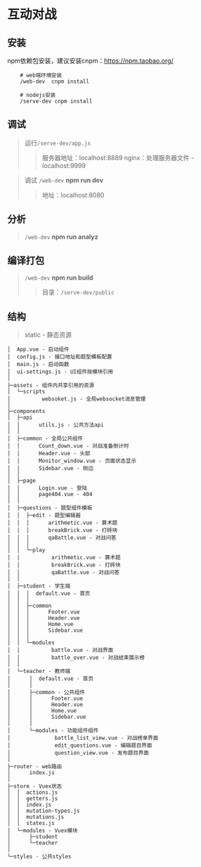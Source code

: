 # 互动对战


## 安装
npm依赖包安装，建议安装cnpm：https://npm.taobao.org/

```
    # web端环境安装
    /web-dev  cnpm install
    
    # nodejs安装
    /serve-dev cnpm install
```

## 调试

>运行`/serve-dev/app.js`
>>服务器地址：localhost:8889
>>nginx：处理服务器文件 - localhost:9999

>调试
>`/web-dev` **npm run dev**
>> 地址：localhost:8080

## 分析
>`/web-dev` **npm run analyz**

## 编译打包

>`/web-dev` **npm run build**
>> 目录：`/serve-dev/public`

## 结构

> static - 静态资源

```
│  App.vue - 启动组件
│  config.js - 接口地址和题型模板配置
│  main.js - 启动函数
│  ui-settings.js - UI组件按模块引用
│
├─assets - 组件内共享引用的资源
│  └─scripts
│          websoket.js - 全局websocket消息管理
│
├─components
│  ├─api
│  │      utils.js - 公共方法api
│  │
│  ├─common - 全局公共组件
│  │      Count_down.vue - 对战准备倒计时
│  │      Header.vue - 头部
│  │      Monitor_window.vue - 页面状态显示
│  │      Sidebar.vue - 侧边
│  │
│  ├─page
│  │      Login.vue - 登陆
│  │      page404.vue - 404
│  │
│  ├─questions - 题型组件模板
│  │  ├─edit - 题型编辑器
│  │  │      arithmetic.vue - 算术题
│  │  │      breakBrick.vue - 打砖块
│  │  │      qaBattle.vue - 对战问答
│  │  │
│  │  └─play
│  │          arithmetic.vue - 算术题
│  │          breakBrick.vue - 打砖块
│  │          qaBattle.vue - 对战问答
│  │
│  ├─student - 学生端
│  │  │  default.vue - 首页
│  │  │
│  │  ├─common
│  │  │      Footer.vue
│  │  │      Header.vue
│  │  │      Home.vue
│  │  │      Sidebar.vue
│  │  │
│  │  └─modules
│  │          battle.vue - 对战界面
│  │          battle_over.vue - 对战结束展示榜
│  │
│  └─teacher - 教师端
│      │  default.vue - 首页
│      │
│      ├─common - 公共组件
│      │      Footer.vue
│      │      Header.vue
│      │      Home.vue
│      │      Sidebar.vue
│      │
│      └─modules - 功能组件组件
│              battle_list_view.vue - 对战榜单界面
│              edit_questions.vue - 编辑题目界面
│              question_view.vue - 发布题目界面
│
├─router - web路由
│      index.js
│
├─store - Vuex状态
│  │  actions.js
│  │  getters.js
│  │  index.js
│  │  mutation-types.js
│  │  mutations.js
│  │  states.js
│  └─modules - Vuex模块
│      ├─student
│      └─teacher
│
└─styles - 公共styles
```
